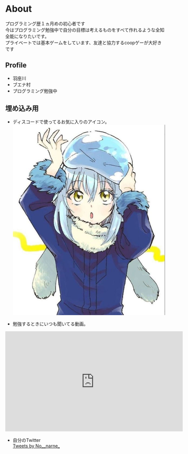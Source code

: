 # About
プログラミング歴１ヵ月めの初心者です  
今はプログラミング勉強中で自分の目標は考えるものをすべて作れるような全知全能になりたいです。  
プライベートでは基本ゲームをしています、友達と協力するcoopゲーが大好きです

## Profile
- 羽座川
- ブエナ村
- プログラミング勉強中

## 埋め込み用
- ディスコードで使ってるお気に入りのアイコン。  
![アイコン](55b294b7ae0c8ffc34e669fd22c7b5b1.jpg)

- 勉強するときにいつも聞いてる動画。  
<iframe width="560" height="315" src="https://www.youtube.com/embed/vr9dLvJs7VE" title="YouTube video player" frameborder="0" allow="accelerometer; autoplay; clipboard-write; encrypted-media; gyroscope; picture-in-picture" allowfullscreen></iframe>

- 自分のTwitter  
<a class="twitter-timeline" data-width="400" data-height="600" href="https://twitter.com/No__narne_?ref_src=twsrc%5Etfw">Tweets by No__narne_</a> <script async src="https://platform.twitter.com/widgets.js" charset="utf-8"></script>
